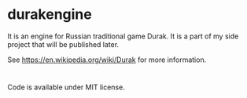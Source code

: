 # durakengine

It is an engine for Russian traditional game Durak. It is a part of my side project that will be published later.

See https://en.wikipedia.org/wiki/Durak for more information.



#
Code is available under MIT license.
